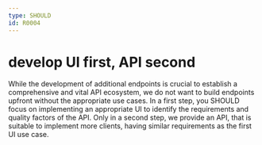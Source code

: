 ```yaml
---
type: SHOULD
id: R0004
---
```


# develop UI first, API second

While the development of additional endpoints is crucial to establish a comprehensive and vital API ecosystem, we do not want to build endpoints upfront without the appropriate use cases.
In a first step, you SHOULD focus on implementing an appropriate UI to identify the requirements and quality factors of the API.
Only in a second step, we provide an API, that is suitable to implement more clients, having similar requirements as the first UI use case.

